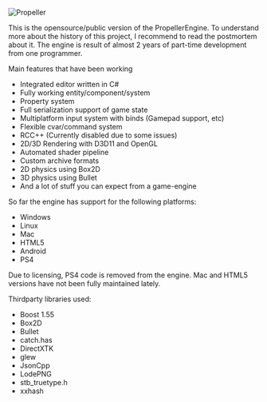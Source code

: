 ![Propeller](http://i.imgur.com/CyEu5EB.png)

This is the opensource/public version of the PropellerEngine. To understand more about the history of this project, I recommend to read the postmortem about it. The engine is result of almost 2 years of part-time development from one programmer.

Main features that have been working

* Integrated editor written in C#
* Fully working entity/component/system
* Property system
* Full serialization support of game state
* Multiplatform input system with binds (Gamepad support, etc)
* Flexible cvar/command system
* RCC++ (Currently disabled due to some issues)
* 2D/3D Rendering with D3D11 and OpenGL
* Automated shader pipeline
* Custom archive formats
* 2D physics using Box2D
* 3D physics using Bullet
* And a lot of stuff you can expect from a game-engine

So far the engine has support for the following platforms:

* Windows
* Linux
* Mac
* HTML5
* Android
* PS4

Due to licensing, PS4 code is removed from the engine. Mac and HTML5 versions have not been fully maintained lately.

Thirdparty libraries used:

* Boost 1.55
* Box2D
* Bullet
* catch.has
* DirectXTK
* glew
* JsonCpp
* LodePNG
* stb_truetype.h
* xxhash